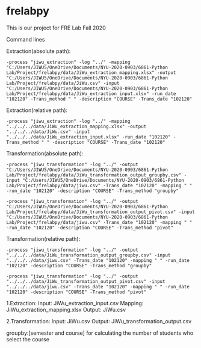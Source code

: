 # frelabpy
This is our project for FRE Lab Fall 2020

Command lines

Extraction(absolute path):
```
-process "jiwu_extraction" -log "../" -mapping "C:/Users/JIWU5/OneDrive/Documents/NYU-2020-0903/6861-Python Lab/Project/frelabpy/data/JiWu_extraction_mapping.xlsx" -output "C:/Users/JIWU5/OneDrive/Documents/NYU-2020-0903/6861-Python Lab/Project/frelabpy/data/JiWu.csv" -input "C:/Users/JIWU5/OneDrive/Documents/NYU-2020-0903/6861-Python Lab/Project/frelabpy/data/JiWu_extraction_input.xlsx" -run_date "102120" -Trans_method " " -description "COURSE" -Trans_date "102120" 
```
Extraction(relative path):
```
-process "jiwu_extraction" -log "../" -mapping "../../../data/JiWu_extraction_mapping.xlsx" -output "../../../data/JiWu.csv" -input "../../../data/JiWu_extraction_input.xlsx" -run_date "102120" -Trans_method " " -description "COURSE" -Trans_date "102120" 
```

Transformation(absolute path):

```
-process "jiwu_transformation" -log "../" -output "C:/Users/JIWU5/OneDrive/Documents/NYU-2020-0903/6861-Python Lab/Project/frelabpy/data/JiWu_transformation_output_groupby.csv" -input "C:/Users/JIWU5/OneDrive/Documents/NYU-2020-0903/6861-Python Lab/Project/frelabpy/data/jiwu.csv" -Trans_date "102120" -mapping " " -run_date "102120" -description "COURSE" -Trans_method "groupby"
```

```
-process "jiwu_transformation" -log "../" -output "C:/Users/JIWU5/OneDrive/Documents/NYU-2020-0903/6861-Python Lab/Project/frelabpy/data/JiWu_transformation_output_pivot.csv" -input "C:/Users/JIWU5/OneDrive/Documents/NYU-2020-0903/6861-Python Lab/Project/frelabpy/data/jiwu.csv" -Trans_date "102120" -mapping " " -run_date "102120" -description "COURSE" -Trans_method "pivot"
```


Transformation(relative path):

```
-process "jiwu_transformation" -log "../" -output "../../../data/JiWu_transformation_output_groupby.csv" -input "../../../data/jiwu.csv" -Trans_date "102120" -mapping " " -run_date "102120" -description "COURSE" -Trans_method "groupby"
```

```
-process "jiwu_transformation" -log "../" -output "../../../data/JiWu_transformation_output_pivot.csv" -input "../../../data/jiwu.csv" -Trans_date "102120" -mapping " " -run_date "102120" -description "COURSE" -Trans_method "pivot"
```

1.Extraction:
Input:
	JiWu_extraction_input.csv
Mapping:
	JiWu_extraction_mapping.xlsx
Output:
	JiWu.csv

2.Transformation:
Input: 
	JiWu.csv
Output:
	JiWu_transformation_output.csv

groupby:[semester and course] for calculating the number of students who select the course
